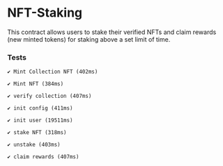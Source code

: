 # NFT-Staking

This contract allows users to stake their verified NFTs and claim rewards (new minted tokens) for staking above a set limit of time.

### Tests
```
✔ Mint Collection NFT (402ms)

✔ Mint NFT (384ms)

✔ verify collection (407ms)

✔ init config (411ms)

✔ init user (19511ms)

✔ stake NFT (318ms)

✔ unstake (403ms)

✔ claim rewards (407ms)
```